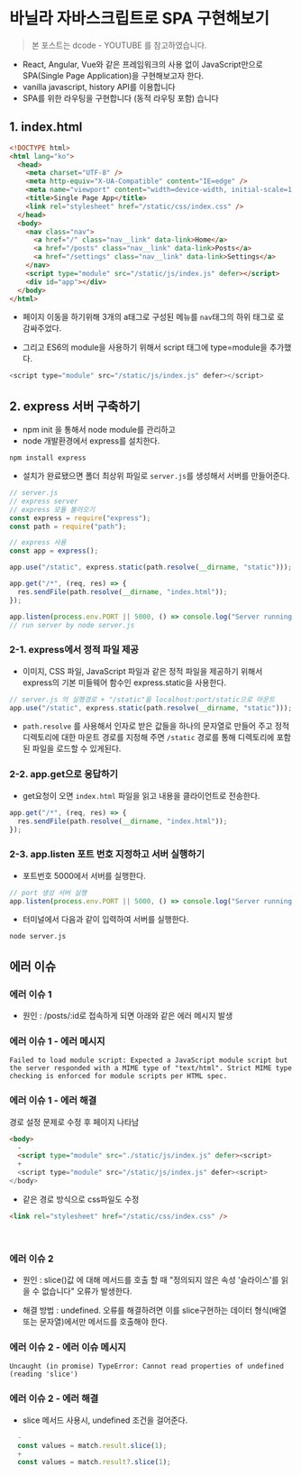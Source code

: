 # 바닐라 자바스크립트로 SPA 구현해보기

> 본 포스트는 dcode - YOUTUBE 를 참고하였습니다.

- React, Angular, Vue와 같은 프레임워크의 사용 없이 JavaScript만으로 SPA(Single Page Application)을 구현해보고자 한다.
- vanilla javascript, history API를 이용합니다
- SPA를 위한 라우팅을 구현합니다 (동적 라우팅 포함)
  습니다

## 1. index.html

```html
<!DOCTYPE html>
<html lang="ko">
  <head>
    <meta charset="UTF-8" />
    <meta http-equiv="X-UA-Compatible" content="IE=edge" />
    <meta name="viewport" content="width=device-width, initial-scale=1.0" />
    <title>Single Page App</title>
    <link rel="stylesheet" href="/static/css/index.css" />
  </head>
  <body>
    <nav class="nav">
      <a href="/" class="nav__link" data-link>Home</a>
      <a href="/posts" class="nav__link" data-link>Posts</a>
      <a href="/settings" class="nav__link" data-link>Settings</a>
    </nav>
    <script type="module" src="/static/js/index.js" defer></script>
    <div id="app"></div>
  </body>
</html>
```

- 페이지 이동을 하기위해 3개의 a태그로 구성된 메뉴를 `nav`태그의 하위 태그로 로 감싸주었다.

- 그리고 ES6의 module을 사용하기 위해서 script 태그에 type=module을 추가했다.

```js
<script type="module" src="/static/js/index.js" defer></script>
```

## 2. express 서버 구축하기

- npm init 을 통해서 node module를 관리하고
- node 개발환경에서 express를 설치한다.

```shell
npm install express
```

- 설치가 완료됐으면 폴더 최상위 파일로 `server.js`를 생성해서 서버를 만들어준다.

```js
// server.js
// express server
// express 모듈 불러오기
const express = require("express");
const path = require("path");

// express 사용
const app = express();

app.use("/static", express.static(path.resolve(__dirname, "static")));

app.get("/*", (req, res) => {
  res.sendFile(path.resolve(__dirname, "index.html"));
});

app.listen(process.env.PORT || 5000, () => console.log("Server running....."));
// run server by node server.js
```

### 2-1. express에서 정적 파일 제공

- 이미지, CSS 파일, JavaScript 파일과 같은 정적 파일을 제공하기 위해서 express의 기본 미들웨어 함수인 express.static을 사용한다.

```js
// server.js 의 실행경로 + "/static"을 localhost:port/static으로 마운트
app.use("/static", express.static(path.resolve(__dirname, "static")));
```

- `path.resolve` 를 사용해서 인자로 받은 값들을 하나의 문자열로 만들어 주고 정적 디렉토리에 대한 마운트 경로를 지정해 주면 `/static` 경로를 통해 디렉토리에 포함된 파일을 로드할 수 있게된다.

### 2-2. app.get으로 응답하기

- get요청이 오면 `index.html` 파일을 읽고 내용을 클라이언트로 전송한다.

```js
app.get("/*", (req, res) => {
  res.sendFile(path.resolve(__dirname, "index.html"));
});
```

### 2-3. app.listen 포트 번호 지정하고 서버 실행하기

- 포트번호 5000에서 서버를 실행한다.

```js
// port 생성 서버 실행
app.listen(process.env.PORT || 5000, () => console.log("Server running....."));
```

- 터미널에서 다음과 같이 입력하여 서버를 실행한다.

```shell
node server.js
```

## 에러 이슈

### 에러 이슈 1

- 원인 : /posts/:id로 접속하게 되면 아래와 같은 에러 메시지 발생

### 에러 이슈 1 - 에러 메시지

```
Failed to load module script: Expected a JavaScript module script but the server responded with a MIME type of "text/html". Strict MIME type checking is enforced for module scripts per HTML spec.

```

### 에러 이슈 1 - 에러 해결

경로 설정 문제로 수정 후 페이지 나타남

```html
<body>
  -
  <script type="module" src="./static/js/index.js" defer><script>
  +
  <script type="module" src="/static/js/index.js" defer><script>
</body>
```

- 같은 경로 방식으로 css파일도 수정

```html
<link rel="stylesheet" href="/static/css/index.css" />
```

<br/>

### 에러 이슈 2

- 원인 : slice()값 에 대해 메서드를 호출 할 때 "정의되지 않은 속성 '슬라이스'를 읽을 수 없습니다" 오류가 발생한다.

- 해결 방법 : undefined. 오류를 해결하려면 이를 slice구현하는 데이터 형식(배열 또는 문자열)에서만 메서드를 호출해야 한다.

### 에러 이슈 2 - 에러 이슈 메시지

```
Uncaught (in promise) TypeError: Cannot read properties of undefined (reading 'slice')

```

### 에러 이슈 2 - 에러 해결

- slice 메서드 사용시, undefined 조건을 걸어준다.

```js
  -
  const values = match.result.slice(1);
  +
  const values = match.result?.slice(1);
```

